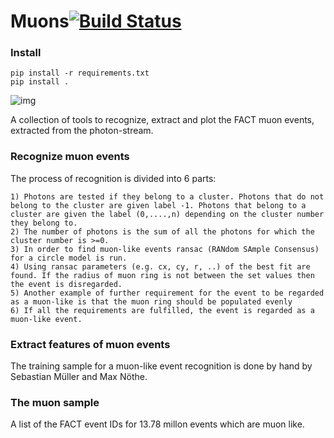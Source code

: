 # Muons[![Build Status](https://travis-ci.org/fact-project/muons.svg?branch=master)](https://travis-ci.org/fact-project/muons)

### Install

````
pip install -r requirements.txt
pip install .
````

![img](readme/example_event_view.png)

A collection of tools to recognize, extract and plot the FACT muon events, extracted from the photon-stream.

### Recognize muon events

The process of recognition is divided into 6 parts:


    1) Photons are tested if they belong to a cluster. Photons that do not belong to the cluster are given label -1. Photons that belong to a cluster are given the label (0,....,n) depending on the cluster number they belong to.    
    2) The number of photons is the sum of all the photons for which the cluster number is >=0.
    3) In order to find muon-like events ransac (RANdom SAmple Consensus) for a circle model is run.
    4) Using ransac parameters (e.g. cx, cy, r, ..) of the best fit are found. If the radius of muon ring is not between the set values then the event is disregarded.
    5) Another example of further requirement for the event to be regarded as a muon-like is that the muon ring should be populated evenly
    6) If all the requirements are fulfilled, the event is regarded as a muon-like event.

### Extract features of muon events

The training sample for a muon-like event recognition is done by hand by Sebastian Müller and Max Nöthe.

### The muon sample
A list of the FACT event IDs for 13.78 millon events which are muon like.
